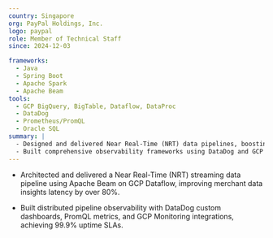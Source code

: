 ```yaml
---
country: Singapore
org: PayPal Holdings, Inc.
logo: paypal
role: Member of Technical Staff
since: 2024-12-03

frameworks:
  - Java
  - Spring Boot
  - Apache Spark
  - Apache Beam
tools:
  - GCP BigQuery, BigTable, Dataflow, DataProc
  - DataDog
  - Prometheus/PromQL
  - Oracle SQL
summary: |
  - Designed and delivered Near Real-Time (NRT) data pipelines, boosting merchant data insights freshness through scalable processing with Apache Beam and Google Cloud.
  - Built comprehensive observability frameworks using DataDog and GCP native tools to monitor distributed data platforms.
---
```


- Architected and delivered a Near Real-Time (NRT) streaming data pipeline using Apache Beam on GCP Dataflow, improving merchant data insights latency by over 80%.

- Built distributed pipeline observability with DataDog custom dashboards, PromQL metrics, and GCP Monitoring integrations, achieving 99.9% uptime SLAs.
